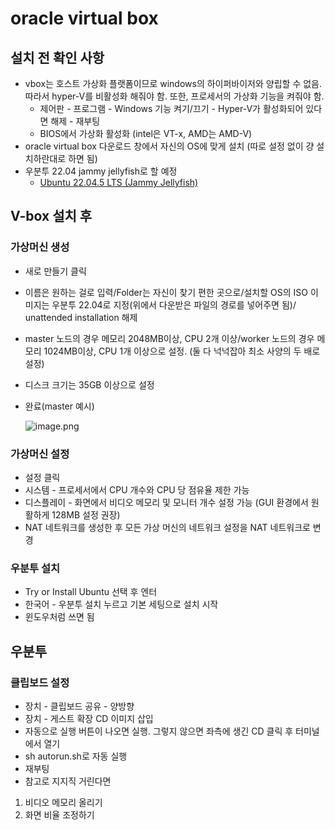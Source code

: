 # oracle virtual box

## 설치 전 확인 사항

- vbox는 호스트 가상화 플랫폼이므로 windows의 하이퍼바이저와 양립할 수 없음. 따라서 hyper-V를 비활성화 해줘야 함. 또한, 프로세서의 가상화 기능을 켜줘야 함.
    - 제어판 - 프로그램 - Windows 기능 켜기/끄기 - Hyper-V가 활성화되어 있다면 해제 - 재부팅
    - BIOS에서 가상화 활성화 (intel은 VT-x, AMD는 AMD-V)
- oracle virtual box 다운로드 창에서 자신의 OS에 맞게 설치 (따로 설정 없이 걍 설치하란대로 하면 됨)
- 우분투 22.04 jammy jellyfish로 할 예정
    - [Ubuntu 22.04.5 LTS (Jammy Jellyfish)](https://releases.ubuntu.com/22.04/)

## V-box 설치 후

### 가상머신 생성

- 새로 만들기 클릭
- 이름은 원하는 걸로 입력/Folder는 자신이 찾기 편한 곳으로/설치할 OS의 ISO 이미지는 우분투 22.04로 지정(위에서 다운받은 파일의 경로를 넣어주면 됨)/ unattended installation 해제
- master 노드의 경우 메모리 2048MB이상, CPU 2개 이상/worker 노드의 경우 메모리 1024MB이상, CPU 1개 이상으로 설정. (둘 다 넉넉잡아 최소 사양의 두 배로 설정)
- 디스크 크기는 35GB 이상으로 설정
- 완료(master 예시)
    
    ![image.png](https://prod-files-secure.s3.us-west-2.amazonaws.com/53547203-fa23-4383-883c-11311cacccb7/b3c551aa-9c69-441f-8c11-79b1d8934f2d/image.png)
    

### 가상머신 설정

- 설정 클릭
- 시스템 - 프로세서에서 CPU 개수와 CPU 당 점유율 제한 가능
- 디스플레이 - 화면에서 비디오 메모리 및 모니터 개수 설정 가능 (GUI 환경에서 원활하게 128MB 설정 권장)
- NAT 네트워크를 생성한 후 모든 가상 머신의 네트워크 설정을 NAT 네트워크로 변경

### 우분투 설치

- Try or Install Ubuntu 선택 후 엔터
- 한국어 - 우분투 설치 누르고 기본 세팅으로 설치 시작
- 윈도우처럼 쓰면 됨

## 우분투

### 클립보드 설정

- 장치 - 클립보드 공유 - 양방향
- 장치 - 게스트 확장 CD 이미지 삽입
- 자동으로 실행 버튼이 나오면 실행. 그렇지 않으면 좌측에 생긴 CD 클릭 후 터미널에서 열기
- sh autorun.sh로 자동 실행
- 재부팅
- 참고로 지지직 거린다면 
1. 비디오 메모리 올리기
2. 화면 비율 조정하기